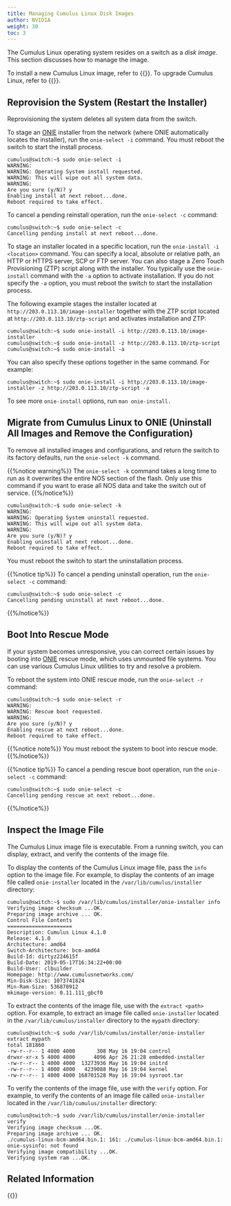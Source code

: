 ```yaml
---
title: Managing Cumulus Linux Disk Images
author: NVIDIA
weight: 30
toc: 3
---
```

The Cumulus Linux operating system resides on a switch as a *disk image*. This section discusses how to manage the image.

To install a new Cumulus Linux image, refer to {{<link title="Installing a New Cumulus Linux Image">}}. To upgrade Cumulus Linux, refer to {{<link title="Upgrading Cumulus Linux">}}.

## Reprovision the System (Restart the Installer)

Reprovisioning the system deletes all system data from the switch.

To stage an [ONIE](## "Open Network Install Environment") installer from the network (where ONIE automatically locates the installer), run the `onie-select -i` command. You must reboot the switch to start the install process.

```
cumulus@switch:~$ sudo onie-select -i
WARNING:
WARNING: Operating System install requested.
WARNING: This will wipe out all system data.
WARNING:
Are you sure (y/N)? y
Enabling install at next reboot...done.
Reboot required to take effect.
```

To cancel a pending reinstall operation, run the `onie-select -c` command:

```
cumulus@switch:~$ sudo onie-select -c
Cancelling pending install at next reboot...done.
```

To stage an installer located in a specific location, run the `onie-install -i <location>` command. You can specify a local, absolute or relative path, an HTTP or HTTPS server, SCP or FTP server. You can also stage a Zero Touch Provisioning (ZTP) script along with the installer.
You typically use the `onie-install` command with the `-a` option to activate installation. If you do not specify the `-a` option, you must reboot the switch to start the installation process.

The following example stages the installer located at `http://203.0.113.10/image-installer` together with the ZTP script located at `http://203.0.113.10/ztp-script` and activates installation and ZTP:

```
cumulus@switch:~$ sudo onie-install -i http://203.0.113.10/image-installer
cumulus@switch:~$ sudo onie-install -z http://203.0.113.10/ztp-script
cumulus@switch:~$ sudo onie-install -a
```

You can also specify these options together in the same command. For example:

```
cumulus@switch:~$ sudo onie-install -i http://203.0.113.10/image-installer -z http://203.0.113.10/ztp-script -a
```

To see more `onie-install` options, run `man onie-install.`

## Migrate from Cumulus Linux to ONIE (Uninstall All Images and Remove the Configuration)

To remove all installed images and configurations, and return the switch to its factory defaults, run the `onie-select -k` command.

{{%notice warning%}}
The `onie-select -k` command takes a long time to run as it overwrites the entire NOS section of the flash. Only use this command if you want to erase all NOS data and take the switch out of service.
{{%/notice%}}

```
cumulus@switch:~$ sudo onie-select -k
WARNING:
WARNING: Operating System uninstall requested.
WARNING: This will wipe out all system data.
WARNING:
Are you sure (y/N)? y
Enabling uninstall at next reboot...done.
Reboot required to take effect.
```

You must reboot the switch to start the uninstallation process.

{{%notice tip%}}
To cancel a pending uninstall operation, run the `onie-select -c` command:

```
cumulus@switch:~$ sudo onie-select -c
Cancelling pending uninstall at next reboot...done.
```
{{%/notice%}}

## Boot Into Rescue Mode

If your system becomes unresponsive, you can correct certain issues by booting into [ONIE](## "Open Network Install Environment") rescue mode, which uses unmounted file systems. You can use various Cumulus Linux utilities to try and resolve a problem.

To reboot the system into ONIE rescue mode, run the `onie-select -r` command:

```
cumulus@switch:~$ sudo onie-select -r
WARNING:
WARNING: Rescue boot requested.
WARNING:
Are you sure (y/N)? y
Enabling rescue at next reboot...done.
Reboot required to take effect.
```

{{%notice note%}}
You must reboot the system to boot into rescue mode.
{{%/notice%}}

{{%notice tip%}}
To cancel a pending rescue boot operation, run the `onie-select -c` command:

```
cumulus@switch:~$ sudo onie-select -c
Cancelling pending rescue at next reboot...done.
```
{{%/notice%}}

## Inspect the Image File

The Cumulus Linux image file is executable. From a running switch, you can display, extract, and verify the contents of the image file.

To display the contents of the Cumulus Linux image file, pass the `info` option to the image file. For example, to display the contents of an image file called `onie-installer` located in the `/var/lib/cumulus/installer` directory:

```
cumulus@switch:~$ sudo /var/lib/cumulus/installer/onie-installer info
Verifying image checksum ...OK.
Preparing image archive ... OK.
Control File Contents
=====================
Description: Cumulus Linux 4.1.0
Release: 4.1.0
Architecture: amd64
Switch-Architecture: bcm-amd64
Build-Id: dirtyz224615f
Build-Date: 2019-05-17T16:34:22+00:00
Build-User: clbuilder
Homepage: http://www.cumulusnetworks.com/
Min-Disk-Size: 1073741824
Min-Ram-Size: 536870912
mkimage-version: 0.11.111_gbcf0
```

To extract the contents of the image file, use with the `extract <path>` option. For example, to extract an image file called `onie-installer` located in the `/var/lib/cumulus/installer` directory to the `mypath` directory:

```
cumulus@switch:~$ sudo /var/lib/cumulus/installer/onie-installer extract mypath
total 181860
-rw-r--r-- 1 4000 4000       308 May 16 19:04 control
drwxr-xr-x 5 4000 4000      4096 Apr 26 21:28 embedded-installer
-rw-r--r-- 1 4000 4000  13273936 May 16 19:04 initrd
-rw-r--r-- 1 4000 4000   4239088 May 16 19:04 kernel
-rw-r--r-- 1 4000 4000 168701528 May 16 19:04 sysroot.tar
```

To verify the contents of the image file, use with the `verify` option. For example, to verify the contents of an image file called `onie-installer` located in the `/var/lib/cumulus/installer` directory:

```
cumulus@switch:~$ sudo /var/lib/cumulus/installer/onie-installer verify
Verifying image checksum ...OK.
Preparing image archive ... OK.
./cumulus-linux-bcm-amd64.bin.1: 161: ./cumulus-linux-bcm-amd64.bin.1: onie-sysinfo: not found
Verifying image compatibility ...OK.
Verifying system ram ...OK.
```

## Related Information

{{<exlink url="http://opencomputeproject.github.io/onie/" text="Open Network Install Environment (ONIE) Home Page">}}
